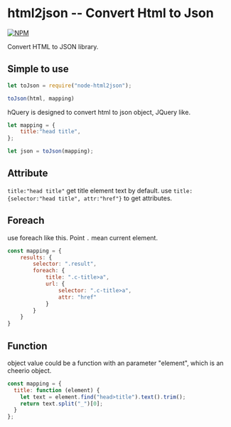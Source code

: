 # html2json -- Convert Html to Json

[![NPM](https://nodei.co/npm/node-html2json.png)](https://www.npmjs.com/package/node-html2json)

Convert HTML to JSON library.

## Simple to use

```javascript
let toJson = require("node-html2json");

toJson(html, mapping)
```

hQuery is designed to convert html to json object, JQuery like.

```javascript
let mapping = {
    title:"head title",
};

let json = toJson(mapping);
```

## Attribute

`title:"head title"` get title element text by default. use `title:{selector:"head title", attr:"href"}` to get attributes.

## Foreach

use foreach like this. Point `.` mean current element.

```javascript
const mapping = {
    results: {
        selector: ".result",
        foreach: {
            title: ".c-title>a",
            url: {
                selector: ".c-title>a",
                attr: "href"
            }
        }
    }
}

```

## Function

object value could be a function with an parameter "element", which is an cheerio object. 

```javascript
const mapping = {
  title: function (element) {
    let text = element.find("head>title").text().trim();
    return text.split("_")[0];
  }
};
```